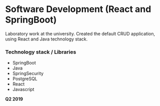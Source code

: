 # Software Development (React and SpringBoot)

Laboratory work at the university. 
Created the default CRUD application, using React and Java technology stack.

### Technology stack / Libraries
  - SpringBoot
  - Java
  - SpringSecurity
  - PostgreSQL
  - React
  - Javascript

**Q2 2019**
